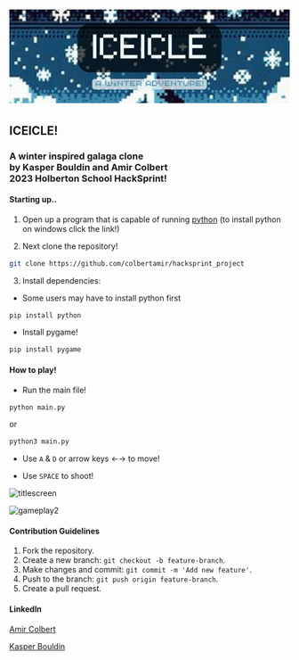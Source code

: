# ![Header Image](Pixellance.png)
## ICEICLE!
### A winter inspired galaga clone <br> by Kasper Bouldin and Amir Colbert <br> 2023 Holberton School HackSprint!

#### Starting up.. 

1. Open up a program that is capable of running [python](https://www.python.org/downloads/) (to install python on windows click the link!)

2. Next clone the repository! <br> 
```bash
git clone https://github.com/colbertamir/hacksprint_project
```
3. Install dependencies:
- Some users may have to install python first
```python
pip install python
```
- Install pygame!
```python
pip install pygame
```
#### How to play!

- Run the main file!
```python
python main.py
```
or
```python
python3 main.py
```
- Use `A` & `D` or arrow keys &larr;&rarr; to move!

- Use `SPACE` to shoot!

![titlescreen](https://github.com/colbertamir/hacksprint_project/assets/125315163/f6761c36-4732-4938-9a2b-92c3df3b3962)

![gameplay2](https://github.com/colbertamir/hacksprint_project/assets/125315163/f7a93674-3c71-4328-bd00-3b8f82065212)

#### Contribution Guidelines
1. Fork the repository.
2. Create a new branch: `git checkout -b feature-branch`.
3. Make changes and commit: `git commit -m 'Add new feature'`.
4. Push to the branch: `git push origin feature-branch`.
5. Create a pull request.

#### LinkedIn

[Amir Colbert](https://www.linkedin.com/in/amir-colbert-a0659a24b/)

[Kasper Bouldin](https://www.linkedin.com/in/kasp-bird-ab844b292)



